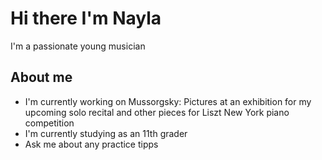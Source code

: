 # Hi there I'm Nayla

I'm a passionate young musician

## About me

- I'm currently working on Mussorgsky: Pictures at an exhibition for my upcoming solo recital 
and other pieces for Liszt New York piano competition
- I'm currently studying as an 11th grader
- Ask me about any practice tipps

